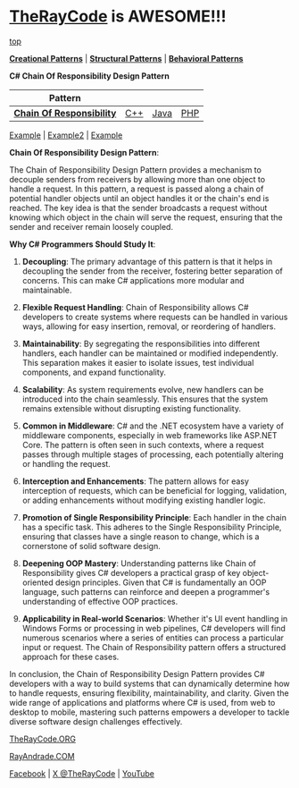# [TheRayCode](../../../README.md) is AWESOME!!!

[top](../README.md)

**[Creational Patterns](../../Creational/README.md)** | **[Structural Patterns](../../Structural/README.md)** | **[Behavioral Patterns](../README.md)**

**C# Chain Of Responsibility Design Pattern**

|Pattern|   |   |   |
|---|---|---|---|
| [**Chain Of Responsibility**](README.md) | [C++](../../../CPP/Behavioral/ChainOfResponsibility/README.md) | [Java](../../../Java/Behavioral/ChainOfResponsibility/README.md) | [PHP](../../../PHP/Behavioral/ChainOfResponsibility/README.md) |

[Example](Example/README.md) | [Example2](Example2README.md) | [Example](Example3/README.md) 

**Chain Of Responsibility Design Pattern**:

The Chain of Responsibility Design Pattern provides a mechanism to decouple senders from receivers by allowing more than one object to handle a request. In this pattern, a request is passed along a chain of potential handler objects until an object handles it or the chain's end is reached. The key idea is that the sender broadcasts a request without knowing which object in the chain will serve the request, ensuring that the sender and receiver remain loosely coupled.

**Why C# Programmers Should Study It**:

1. **Decoupling**: The primary advantage of this pattern is that it helps in decoupling the sender from the receiver, fostering better separation of concerns. This can make C# applications more modular and maintainable.

2. **Flexible Request Handling**: Chain of Responsibility allows C# developers to create systems where requests can be handled in various ways, allowing for easy insertion, removal, or reordering of handlers.

3. **Maintainability**: By segregating the responsibilities into different handlers, each handler can be maintained or modified independently. This separation makes it easier to isolate issues, test individual components, and expand functionality.

4. **Scalability**: As system requirements evolve, new handlers can be introduced into the chain seamlessly. This ensures that the system remains extensible without disrupting existing functionality.

5. **Common in Middleware**: C# and the .NET ecosystem have a variety of middleware components, especially in web frameworks like ASP.NET Core. The pattern is often seen in such contexts, where a request passes through multiple stages of processing, each potentially altering or handling the request.

6. **Interception and Enhancements**: The pattern allows for easy interception of requests, which can be beneficial for logging, validation, or adding enhancements without modifying existing handler logic.

7. **Promotion of Single Responsibility Principle**: Each handler in the chain has a specific task. This adheres to the Single Responsibility Principle, ensuring that classes have a single reason to change, which is a cornerstone of solid software design.

8. **Deepening OOP Mastery**: Understanding patterns like Chain of Responsibility gives C# developers a practical grasp of key object-oriented design principles. Given that C# is fundamentally an OOP language, such patterns can reinforce and deepen a programmer's understanding of effective OOP practices.

9. **Applicability in Real-world Scenarios**: Whether it's UI event handling in Windows Forms or processing in web pipelines, C# developers will find numerous scenarios where a series of entities can process a particular input or request. The Chain of Responsibility pattern offers a structured approach for these cases.

In conclusion, the Chain of Responsibility Design Pattern provides C# developers with a way to build systems that can dynamically determine how to handle requests, ensuring flexibility, maintainability, and clarity. Given the wide range of applications and platforms where C# is used, from web to desktop to mobile, mastering such patterns empowers a developer to tackle diverse software design challenges effectively.

[TheRayCode.ORG](https://www.TheRayCode.org)

[RayAndrade.COM](https://www.RayAndrade.com)

[Facebook](https://www.facebook.com/TheRayCode/) | [X @TheRayCode](https://www.x.com/TheRayCode/) | [YouTube](https://www.youtube.com/TheRayCode/)
